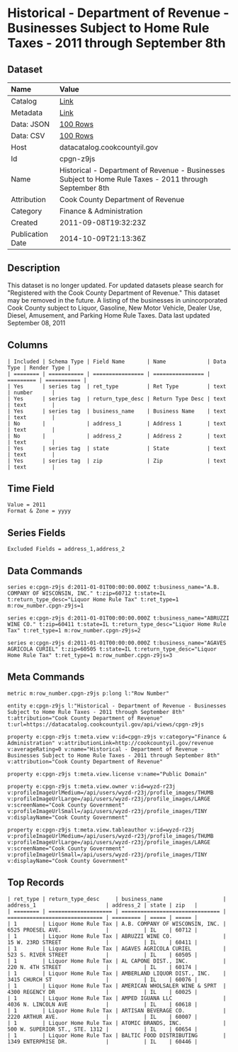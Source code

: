 # Historical - Department of Revenue - Businesses Subject to Home Rule Taxes - 2011 through September 8th

## Dataset

| Name | Value |
| :--- | :---- |
| Catalog | [Link](https://catalog.data.gov/dataset/department-of-revenue-businesses-subject-to-home-rule-taxes-2011-through-september-8th-af385) |
| Metadata | [Link](https://datacatalog.cookcountyil.gov/api/views/cpgn-z9js) |
| Data: JSON | [100 Rows](https://datacatalog.cookcountyil.gov/api/views/cpgn-z9js/rows.json?max_rows=100) |
| Data: CSV | [100 Rows](https://datacatalog.cookcountyil.gov/api/views/cpgn-z9js/rows.csv?max_rows=100) |
| Host | datacatalog.cookcountyil.gov |
| Id | cpgn-z9js |
| Name | Historical - Department of Revenue - Businesses Subject to Home Rule Taxes - 2011 through September 8th |
| Attribution | Cook County Department of Revenue |
| Category | Finance & Administration |
| Created | 2011-09-08T19:32:23Z |
| Publication Date | 2014-10-09T21:13:36Z |

## Description

This dataset is no longer updated. For updated datasets please search for "Registered with the Cook County Department of Revenue." This dataset may be removed in the future. A listing of the businesses in unincorporated Cook County subject to Liquor, Gasoline, New Motor Vehicle, Dealer Use, Diesel, Amusement, and Parking Home Rule Taxes. Data last updated September 08, 2011

## Columns

```ls
| Included | Schema Type | Field Name       | Name             | Data Type | Render Type |
| ======== | =========== | ================ | ================ | ========= | =========== |
| Yes      | series tag  | ret_type         | Ret Type         | text      | number      |
| Yes      | series tag  | return_type_desc | Return Type Desc | text      | text        |
| Yes      | series tag  | business_name    | Business Name    | text      | text        |
| No       |             | address_1        | Address 1        | text      | text        |
| No       |             | address_2        | Address 2        | text      | text        |
| Yes      | series tag  | state            | State            | text      | text        |
| Yes      | series tag  | zip              | Zip              | text      | text        |
```

## Time Field

```ls
Value = 2011
Format & Zone = yyyy
```

## Series Fields

```ls
Excluded Fields = address_1,address_2
```

## Data Commands

```ls
series e:cpgn-z9js d:2011-01-01T00:00:00.000Z t:business_name="A.B. COMPANY OF WISCONSIN, INC." t:zip=60712 t:state=IL t:return_type_desc="Liquor Home Rule Tax" t:ret_type=1 m:row_number.cpgn-z9js=1

series e:cpgn-z9js d:2011-01-01T00:00:00.000Z t:business_name="ABRUZZI WINE CO." t:zip=60411 t:state=IL t:return_type_desc="Liquor Home Rule Tax" t:ret_type=1 m:row_number.cpgn-z9js=2

series e:cpgn-z9js d:2011-01-01T00:00:00.000Z t:business_name="AGAVES AGRICOLA CURIEL" t:zip=60505 t:state=IL t:return_type_desc="Liquor Home Rule Tax" t:ret_type=1 m:row_number.cpgn-z9js=3
```

## Meta Commands

```ls
metric m:row_number.cpgn-z9js p:long l:"Row Number"

entity e:cpgn-z9js l:"Historical - Department of Revenue - Businesses Subject to Home Rule Taxes - 2011 through September 8th" t:attribution="Cook County Department of Revenue" t:url=https://datacatalog.cookcountyil.gov/api/views/cpgn-z9js

property e:cpgn-z9js t:meta.view v:id=cpgn-z9js v:category="Finance & Administration" v:attributionLink=http://cookcountyil.gov/revenue v:averageRating=0 v:name="Historical - Department of Revenue - Businesses Subject to Home Rule Taxes - 2011 through September 8th" v:attribution="Cook County Department of Revenue"

property e:cpgn-z9js t:meta.view.license v:name="Public Domain"

property e:cpgn-z9js t:meta.view.owner v:id=wyzd-r23j v:profileImageUrlMedium=/api/users/wyzd-r23j/profile_images/THUMB v:profileImageUrlLarge=/api/users/wyzd-r23j/profile_images/LARGE v:screenName="Cook County Government" v:profileImageUrlSmall=/api/users/wyzd-r23j/profile_images/TINY v:displayName="Cook County Government"

property e:cpgn-z9js t:meta.view.tableauthor v:id=wyzd-r23j v:profileImageUrlMedium=/api/users/wyzd-r23j/profile_images/THUMB v:profileImageUrlLarge=/api/users/wyzd-r23j/profile_images/LARGE v:screenName="Cook County Government" v:profileImageUrlSmall=/api/users/wyzd-r23j/profile_images/TINY v:displayName="Cook County Government"
```

## Top Records

```ls
| ret_type | return_type_desc     | business_name                   | address_1                      | address_2 | state | zip   | 
| ======== | ==================== | =============================== | ============================== | ========= | ===== | ===== | 
| 1        | Liquor Home Rule Tax | A.B. COMPANY OF WISCONSIN, INC. | 6525 PROESEL AVE.              |           | IL    | 60712 | 
| 1        | Liquor Home Rule Tax | ABRUZZI WINE CO.                | 15 W. 23RD STREET              |           | IL    | 60411 | 
| 1        | Liquor Home Rule Tax | AGAVES AGRICOLA CURIEL          | 523 S. RIVER STREET            |           | IL    | 60505 | 
| 1        | Liquor Home Rule Tax | AL CAPONE DIST., INC.           | 220 N. 4TH STREET              |           | IL    | 60174 | 
| 1        | Liquor Home Rule Tax | AMBERLAND LIQUOR DIST., INC.    | 3415 CHURCH ST                 |           | IL    | 60076 | 
| 1        | Liquor Home Rule Tax | AMERICAN WHOLSALER WINE & SPRT  | 4300 REGENCY DR                |           | IL    | 60025 | 
| 1        | Liquor Home Rule Tax | AMPED IGUANA LLC                | 4036 N. LINCOLN AVE            |           | IL    | 60618 | 
| 1        | Liquor Home Rule Tax | ARTISAN BEVERAGE CO.            | 2220 ARTHUR AVE.               |           | IL    | 60007 | 
| 1        | Liquor Home Rule Tax | ATOMIC BRANDS, INC.             | 500 W. SUPERIOR ST., STE. 1312 |           | IL    | 60654 | 
| 1        | Liquor Home Rule Tax | BALTIC FOOD DISTRIBUTING        | 1349 ENTERPRISE DR.            |           | IL    | 60446 | 
```